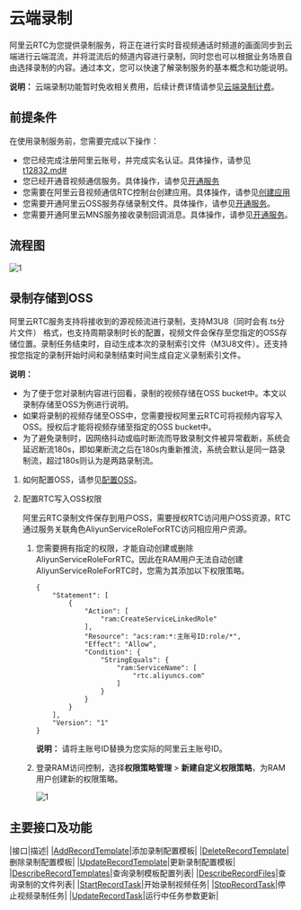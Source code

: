 # 云端录制

阿里云RTC为您提供录制服务，将正在进行实时音视频通话时频道的画面同步到云端进行云端混流，并将混流后的频道内容进行录制，同时您也可以根据业务场景自由选择录制的内容。通过本文，您可以快速了解录制服务的基本概念和功能说明。

**说明：** 云端录制功能暂时免收相关费用，后续计费详情请参见[云端录制计费](/cn.zh-CN/产品计费/计费方式/云端录制计费.md)。

## 前提条件

在使用录制服务前，您需要完成以下操作：

-   您已经完成注册阿里云账号，并完成实名认证。具体操作，请参见[t12832.md\#]()
-   您已经开通音视频通信服务。具体操作，请参见[开通服务](https://help.aliyun.com/document_detail/111590.html#task-1797646)
-   您需要在阿里云音视频通信RTC控制台创建应用。具体操作，请参见[创建应用](https://help.aliyun.com/document_detail/124297.html?spm=a2c4g.11186623.6.567.2096fcb5hSozhp)
-   您需要开通阿里云OSS服务存储录制文件。具体操作，请参见[开通服务](https://www.aliyun.com/product/oss)。
-   您需要开通阿里云MNS服务接收录制回调消息。具体操作，请参见[开通服务](https://www.aliyun.com/product/mns)。

## 流程图

![1](https://static-aliyun-doc.oss-accelerate.aliyuncs.com/assets/img/zh-CN/5207796061/p187346.png)

## 录制存储到OSS

阿里云RTC服务支持将接收到的源视频流进行录制，支持M3U8（同时会有.ts分片文件） 格式，也支持周期录制时长的配置，视频文件会保存至您指定的OSS存储位置。录制任务结束时，自动生成本次的录制索引文件（M3U8文件）。还支持按您指定的录制开始时间和录制结束时间生成自定义录制索引文件。

**说明：**

-   为了便于您对录制内容进行回看，录制的视频存储在OSS bucket中。本文以录制存储至OSS为例进行说明。
-   如果将录制的视频存储至OSS中，您需要授权阿里云RTC可将视频内容写入OSS。授权后才能将视频存储至指定的OSS bucket中。
-   为了避免录制时，因网络抖动或临时断流而导致录制文件被异常截断，系统会延迟断流180s，即如果断流之后在180s内重新推流，系统会默认是同一路录制流，超过180s则认为是两路录制流。

1.  如何配置OSS，请参见[配置OSS](/cn.zh-CN/控制台指南/域名管理/录制管理/配置OSS.md)。

2.  配置RTC写入OSS权限

    阿里云RTC录制文件保存到用户OSS，需要授权RTC访问用户OSS资源，RTC通过服务关联角色AliyunServiceRoleForRTC访问相应用户资源。

    1.  您需要拥有指定的权限，才能自动创建或删除AliyunServiceRoleForRTC。因此在RAM用户无法自动创建AliyunServiceRoleForRTC时，您需为其添加以下权限策略。

        ```
        {
            "Statement": [
                {
                    "Action": [
                        "ram:CreateServiceLinkedRole"
                    ],
                    "Resource": "acs:ram:*:主账号ID:role/*",
                    "Effect": "Allow",
                    "Condition": {
                        "StringEquals": {
                            "ram:ServiceName": [
                                "rtc.aliyuncs.com"
                            ]
                        }
                    }
                }
            ],
            "Version": "1"
        }
        ```

        **说明：** 请将主账号ID替换为您实际的阿里云主账号ID。

    2.  登录RAM访问控制，选择**权限策略管理** \> **新建自定义权限策略**，为RAM用户创建新的权限策略。

        ![1](https://static-aliyun-doc.oss-accelerate.aliyuncs.com/assets/img/zh-CN/8780986061/p187209.png)


## 主要接口及功能

|接口|描述|
|[AddRecordTemplate](/cn.zh-CN/服务端API/云端录制/AddRecordTemplate.md)|添加录制配置模板|
|[DeleteRecordTemplate](/cn.zh-CN/服务端API/云端录制/DeleteRecordTemplate.md)|删除录制配置模板|
|[UpdateRecordTemplate](/cn.zh-CN/服务端API/云端录制/UpdateRecordTemplate.md)|更新录制配置模板|
|[DescribeRecordTemplates](/cn.zh-CN/服务端API/云端录制/DescribeRecordTemplates.md)|查询录制模板配置列表|
|[DescribeRecordFiles](/cn.zh-CN/服务端API/云端录制/DescribeRecordFiles.md)|查询录制的文件列表|
|[StartRecordTask](/cn.zh-CN/服务端API/云端录制/StartRecordTask.md)|开始录制视频任务|
|[StopRecordTask](/cn.zh-CN/服务端API/云端录制/StopRecordTask.md)|停止视频录制任务|
|[UpdateRecordTask](/cn.zh-CN/服务端API/云端录制/UpdateRecordTask.md)|运行中任务参数更新|

